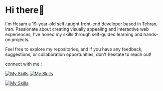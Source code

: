# Hi there👋

I'm Hesam a 19-year-old self-taught front-end developer based in Tehran, Iran. Passionate about creating visually appealing and interactive web experiences, I've honed my skills through self-guided learning and hands-on projects.

Feel free to explore my repositories, and if you have any feedback, suggestions, or collaboration opportunities, don't hesitate to reach out!

connect with me : 

[![My Skills](https://skillicons.dev/icons?i=gmail)](https://skillicons.dev)
[![My Skills](https://skillicons.dev/icons?i=linkedin)](https://skillicons.dev)

[![My Skills](https://skillicons.dev/icons?i=js,html,css,react,tailwind,git)](https://skillicons.dev)
